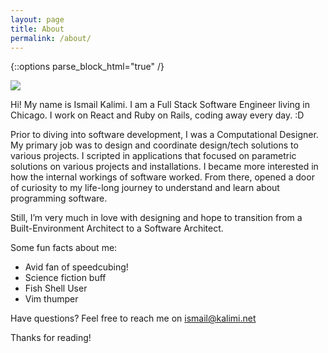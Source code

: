 ```yaml
---
layout: page
title: About
permalink: /about/
---
```

{::options parse_block_html="true" /}
<div class="about-page">

<img src="../imgs/profile.jpg" class="profile-pic">

Hi! My name is Ismail Kalimi. I am a Full Stack Software Engineer living in Chicago. I work on React and Ruby on Rails, coding away every day. :D

Prior to diving into software development, I was a Computational Designer. My primary job was to design and coordinate design/tech solutions to various projects.
I scripted in applications that focused on parametric solutions on various projects and installations. I became more interested in how the internal workings of software worked. From there, opened a door of curiosity to my life-long journey to understand and learn about programming software.

Still, I’m very much in love with designing and hope to transition from a Built-Environment Architect to a Software Architect.

Some fun facts about me:

* Avid fan of speedcubing!
* Science fiction buff
* Fish Shell User
* Vim thumper

Have questions? Feel free to reach me on ismail@kalimi.net

Thanks for reading!
</div>
